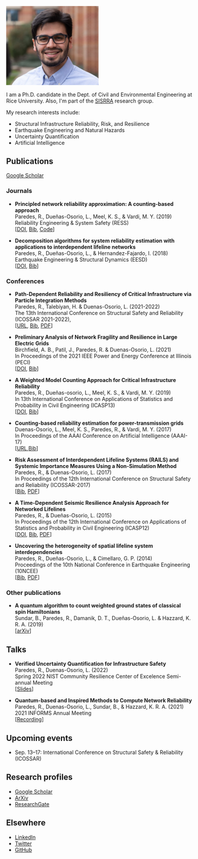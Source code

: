 <img src="images/Latest.jpg" width="250">

I am a Ph.D. candidate in the Dept. of Civil and Environmental Engineering at Rice University. Also, I'm part of the [SISRRA](https://duenas-osorio.rice.edu/sisrra) research group.

My research interests include:

* Structural Infrastructure Reliability, Risk, and Resilience
* Earthquake Engineering and Natural Hazards
* Uncertainty Quantification
* Artificial Intelligence

<!---
# Education #

* Ph.D. Candidate in Civil and Environmental Engineering, [Rice University](https://www.rice.edu/). 2015-Present.
* M.S. in Civil Engineering, [Polytechnic University of Turin](https://www.polito.it/?lang=en). 2012-2014.
* B.S. in Civil Engineering, [Central University of Venezuela (UCV)](http://www.ucv.ve/). 2007-2012.
--->

## Publications ##
[Google Scholar](https://scholar.google.com/citations?user=mm0pN8oAAAAJ&hl=en)
### Journals ###

* **Principled network reliability approximation: A counting-based approach**  
Paredes, R., Dueñas-Osorio, L., Meel, K. S., & Vardi, M. Y. (2019)  
Reliability Engineering & System Safety (RESS)  
[[DOI](https://doi.org/10.1016/j.ress.2019.04.025), [Bib](bibs/PMDV19.bib), [Code](https://github.com/meelgroup/RelNet)] 

* **Decomposition algorithms for system reliability estimation with applications to interdependent lifeline networks**  
Paredes, R., Dueñas-Osorio, L., & Hernandez-Fajardo, I. (2018)  
Earthquake Engineering & Structural Dynamics (EESD)  
[[DOI](https://doi.org/10.1002/eqe.3071), [Bib](bibs/PDH18.bib)]

### Conferences ###


*  **Path-Dependent Reliability and Resiliency of Critical Infrastructure via Particle Integration Methods**  
Paredes, R., Talebiyan, H. & Duenas-Osorio, L. (2021-2022)  
The 13th International Conference on Structural Safety and Reliability (ICOSSAR 2021-2022),  
[[URL](https://hdl.handle.net/1911/112396), [Bib](bibs/PTD2022.bib), [PDF](Papers/PTD2022.pdf)]

*  **Preliminary Analysis of Network Fragility and Resilience in Large Electric Grids**  
Birchfield, A. B., Patil, J., Paredes, R. & Duenas-Osorio, L. (2021)  
In Proceedings of the 2021 IEEE Power and Energy Conference at Illinois (PECI)  
[[DOI](https://doi.org/10.1109/PECI51586.2021.9435202), [Bib](bibs/BPPD21.bib)]

* **A Weighted Model Counting Approach for Critical Infrastructure Reliability**  
Paredes, R., Dueñas-osorio, L., Meel, K. S., & Vardi, M. Y. (2019)  
In 13th International Conference on Applications of Statistics and Probability in Civil Engineering (ICASP13)  
[[DOI](https://doi.org/10.22725/ICASP13.383), [Bib](bibs/PMDV19b.bib)]

* **Counting-based reliability estimation for power-transmission grids**  
Duenas-Osorio, L., Meel, K. S., Paredes, R., & Vardi, M. Y. (2017)  
In Proceedings of the AAAI Conference on Artificial Intelligence (AAAI-17)  
[[URL](https://ojs.aaai.org/index.php/AAAI/article/view/11178),[Bib](bibs/DMPV17.bib)]

* **Risk Assessment of Interdependent Lifeline Systems (RAILS) and Systemic Importance Measures Using a Non-Simulation Method**  
Paredes, R., & Duenas-Osorio, L. (2017)  
In Proceedings of the 12th International Conference on Structural Safety and Reliability (ICOSSAR-2017)  
[[Bib](bibs/PD17.bib), [PDF](Papers/PD17.pdf)]

* **A Time-Dependent Seismic Resilience Analysis Approach for Networked Lifelines**  
Paredes, R., & Dueñas-Osorio, L. (2015)  
In Proceedings of the 12th International Conference on Applications of Statistics and Probability in Civil Engineering (ICASP12)  
[[DOI](https://doi.org/10.14288/1.0076219), [Bib](bibs/PD15.bib), [PDF](Papers/PD15.pdf)]

* **Uncovering the heterogeneity of spatial lifeline system interdependencies**  
Paredes, R., Dueñas-Osorio, L., & Cimellaro, G. P. (2014)  
Proceedings of the 10th National Conference in Earthquake Engineering (10NCEE)  
[[Bib](bibs/PDC14.bib), [PDF](Papers/PDC14.pdf)]

### Other publications ###

* **A quantum algorithm to count weighted ground states of classical spin Hamiltonians**  
Sundar, B., Paredes, R., Damanik, D. T., Dueñas-Osorio, L. & Hazzard, K. R. A. (2019)  
[[arXiv](https://arxiv.org/abs/1908.01745)]


## Talks ##

* **Verified Uncertainty Quantification for Infrastructure Safety**  
Paredes, R., Duenas-Osorio, L. (2022)  
Spring 2022 NIST Community Resilience Center of Excelence Semi-annual Meeting  
[[Slides](https://docs.google.com/presentation/d/1_w_4LTRxr5vmjqzSnP1HVO8bFCCbA7cj/edit?usp=sharing&ouid=101224443141745959852&rtpof=true&sd=true)]

* **Quantum-based and Inspired Methods to Compute Network Reliability**  
Paredes, R., Duenas-Osorio, L., Sundar, B., & Hazzard, K. R. A. (2021)  
2021 INFORMS Annual Meeting  
[[Recording](https://drive.google.com/file/d/1KvltvCtX6owHfERY6A_GzL9vgeXPZK7t/view?usp=sharing)]

## Upcoming events ##

- Sep. 13–17: International Conference on Structural Safety & Reliability (ICOSSAR)

## Research profiles ##

* [Google Scholar](https://scholar.google.com/citations?user=mm0pN8oAAAAJ&hl=en)
* [ArXiv](http://arxiv.org/a/paredes_r_1)
* [ResearchGate](https://www.researchgate.net/profile/Roger_Paredes2)

## Elsewhere ##

* [LinkedIn](https://www.linkedin.com/in/paredesroger/)
* [Twitter](https://twitter.com/paredesrogerl)
* [GitHub](https://github.com/paredesroger)
